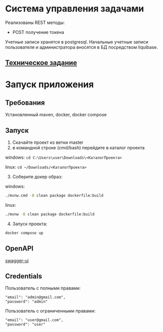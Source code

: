 
# Система управления задачами

Реализованы REST методы:
- POST получение токена

Учетные записи хранятся в postgresql. Начальные учетные записи пользователя и администратора вносятся в БД посредством liquibase.

## [Техническое задание](tz.txt)

# Запуск приложения
## Требования
Установленный maven, docker, docker compose

## Запуск
1) Скачайте проект из ветки master
2) в командной строке (cmd/bash) перейдите в каталог проекта

windows: `cd C:\Users\user\Downloads\<КаталогПроекта>`

linux: `cd ~/Downloads/<КаталогПроекта>`

3) Соберите докер образ:

windows: 
```bash
./mvnw.cmd -B clean package dockerfile:build
```

linux: 
```bash
./mvnw -B clean package dockerfile:build
```

4) Запуск проекта:
```bash
docker compose up
```

## OpenAPI
[swagger-ui](http://127.0.0.1:8080/swagger-ui/index.html)

## Credentials

Пользователь с полными правами:

```
"email": "admin@gmail.com",
"password": "admin"
```

Пользователь с ограниченными правами:

```
"email": "user@gmail.com",
"password": "user"
```